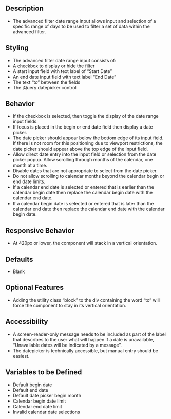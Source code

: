 ﻿## Description
- The advanced filter date range input allows input and selection of a specific range of days to be used to filter a set of data within the advanced filter.

## Styling
- The advanced filter date range input consists of:
- A checkbox to display or hide the filter
- A start input field with text label of “Start Date”
- An end date input field with text label “End Date”
- The text “to” between the fields
- The jQuery datepicker control

## Behavior
- If the checkbox is selected, then toggle the display of the date range input fields.
- If focus is placed in the begin or end date field then display a date picker. 
- The date picker should appear below the bottom edge of its input field. If there is not room for this positioning due to viewport restrictions, the date picker should appear above the top edge of the input field. 
- Allow direct date entry into the input field or selection from the date picker popup.  Allow scrolling through months of the calendar, one month at a time.
- Disable dates that are not appropriate to select from the date picker.
- Do not allow scrolling to calendar months beyond the calendar begin or end date limits.
- If a calendar end date is selected or entered that is earlier than the calendar begin date then replace the calendar begin date with the calendar end date.
- If a calendar begin date is selected or entered that is later than the calendar end date then replace the calendar end date with the calendar begin date.

## Responsive Behavior
- At 420px or lower, the component will stack in a vertical orientation.

## Defaults
- Blank

## Optional Features
- Adding the utility class “block” to the div containing the word “to” will force the component to stay in its vertical orientation.

## Accessibility
- A screen-reader-only message needs to be included as part of the label that describes to the user what will happen if a date is unavailable, “Unavailable dates will be indicated by a message”.
- The datepicker is technically accessible, but manual entry should be easiest. 

## Variables to be Defined
- Default begin date
- Default end date
- Default date picker begin month
- Calendar begin date limit
- Calendar end date limit
- Invalid calendar date selections
